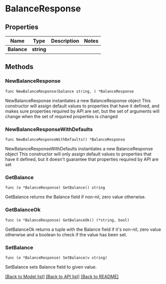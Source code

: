 # BalanceResponse

## Properties

| Name        | Type       | Description | Notes |
| ----------- | ---------- | ----------- | ----- |
| **Balance** | **string** |             |       |

## Methods

### NewBalanceResponse

`func NewBalanceResponse(balance string, ) *BalanceResponse`

NewBalanceResponse instantiates a new BalanceResponse object This constructor will assign default values to properties that have it defined, and makes sure properties required by API are set, but the set of arguments will change when the set of required properties is changed

### NewBalanceResponseWithDefaults

`func NewBalanceResponseWithDefaults() *BalanceResponse`

NewBalanceResponseWithDefaults instantiates a new BalanceResponse object This constructor will only assign default values to properties that have it defined, but it doesn't guarantee that properties required by API are set

### GetBalance

`func (o *BalanceResponse) GetBalance() string`

GetBalance returns the Balance field if non-nil, zero value otherwise.

### GetBalanceOk

`func (o *BalanceResponse) GetBalanceOk() (*string, bool)`

GetBalanceOk returns a tuple with the Balance field if it's non-nil, zero value otherwise and a boolean to check if the value has been set.

### SetBalance

`func (o *BalanceResponse) SetBalance(v string)`

SetBalance sets Balance field to given value.

[\[Back to Model list\]](./#documentation-for-models) [\[Back to API list\]](./#documentation-for-api-endpoints) [\[Back to README\]](./)
